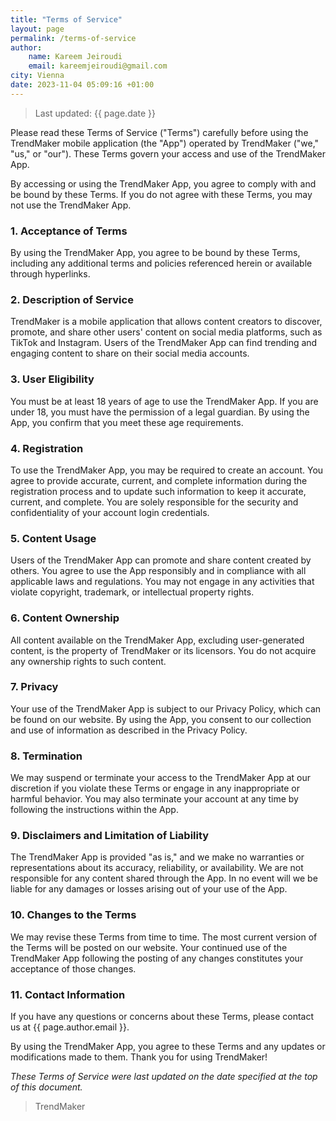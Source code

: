 ```yaml
---
title: "Terms of Service"
layout: page
permalink: /terms-of-service
author:
    name: Kareem Jeiroudi
    email: kareemjeiroudi@gmail.com
city: Vienna
date: 2023-11-04 05:09:16 +01:00
---
```


> Last updated: {{ page.date }}

Please read these Terms of Service ("Terms") carefully before using the TrendMaker mobile application (the "App") operated by TrendMaker ("we," "us," or "our"). These Terms govern your access and use of the TrendMaker App.

By accessing or using the TrendMaker App, you agree to comply with and be bound by these Terms. If you do not agree with these Terms, you may not use the TrendMaker App.

### 1. Acceptance of Terms

By using the TrendMaker App, you agree to be bound by these Terms, including any additional terms and policies referenced herein or available through hyperlinks.

### 2. Description of Service

TrendMaker is a mobile application that allows content creators to discover, promote, and share other users' content on social media platforms, such as TikTok and Instagram. Users of the TrendMaker App can find trending and engaging content to share on their social media accounts.

### 3. User Eligibility

You must be at least 18 years of age to use the TrendMaker App. If you are under 18, you must have the permission of a legal guardian. By using the App, you confirm that you meet these age requirements.

### 4. Registration

To use the TrendMaker App, you may be required to create an account. You agree to provide accurate, current, and complete information during the registration process and to update such information to keep it accurate, current, and complete. You are solely responsible for the security and confidentiality of your account login credentials.

### 5. Content Usage

Users of the TrendMaker App can promote and share content created by others. You agree to use the App responsibly and in compliance with all applicable laws and regulations. You may not engage in any activities that violate copyright, trademark, or intellectual property rights.

### 6. Content Ownership

All content available on the TrendMaker App, excluding user-generated content, is the property of TrendMaker or its licensors. You do not acquire any ownership rights to such content.

### 7. Privacy

Your use of the TrendMaker App is subject to our Privacy Policy, which can be found on our website. By using the App, you consent to our collection and use of information as described in the Privacy Policy.

### 8. Termination

We may suspend or terminate your access to the TrendMaker App at our discretion if you violate these Terms or engage in any inappropriate or harmful behavior. You may also terminate your account at any time by following the instructions within the App.

### 9. Disclaimers and Limitation of Liability

The TrendMaker App is provided "as is," and we make no warranties or representations about its accuracy, reliability, or availability. We are not responsible for any content shared through the App. In no event will we be liable for any damages or losses arising out of your use of the App.

### 10. Changes to the Terms

We may revise these Terms from time to time. The most current version of the Terms will be posted on our website. Your continued use of the TrendMaker App following the posting of any changes constitutes your acceptance of those changes.

### 11. Contact Information

If you have any questions or concerns about these Terms, please contact us at {{ page.author.email }}.

By using the TrendMaker App, you agree to these Terms and any updates or modifications made to them. Thank you for using TrendMaker!

*These Terms of Service were last updated on the date specified at the top of this document.*

> TrendMaker
